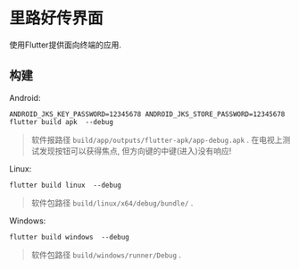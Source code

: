 # 里路好传界面

使用Flutter提供面向终端的应用.

## 构建

Android:

```
ANDROID_JKS_KEY_PASSWORD=12345678 ANDROID_JKS_STORE_PASSWORD=12345678 flutter build apk  --debug
```

> 软件报路径 `build/app/outputs/flutter-apk/app-debug.apk` . 在电视上测试发现按钮可以获得焦点, 但方向键的中键(进入)没有响应!

Linux:

```
flutter build linux  --debug
```

> 软件包路径 `build/linux/x64/debug/bundle/` .

Windows:

```
flutter build windows  --debug
```

> 软件包路径 `build/windows/runner/Debug` .
